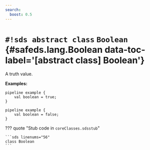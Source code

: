 ```yaml
---
search:
  boost: 0.5
---
```


# `#!sds abstract class` `Boolean` {#safeds.lang.Boolean data-toc-label='[abstract class] Boolean'}

A truth value.

**Examples:**

```sds
pipeline example {
    val boolean = true;
}
```
```sds
pipeline example {
    val boolean = false;
}
```

??? quote "Stub code in `coreClasses.sdsstub`"

    ```sds linenums="56"
    class Boolean
    ```
